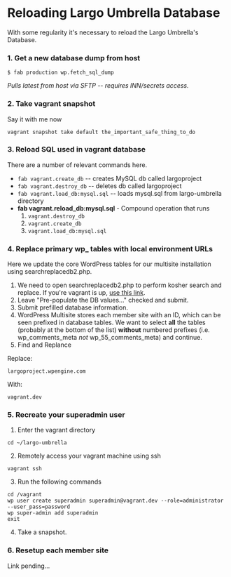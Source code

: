 # Reloading Largo Umbrella Database

With some regularity it's necessary to reload the Largo Umbrella's Database.

### 1. Get a new database dump from host

```
$ fab production wp.fetch_sql_dump
```
*Pulls latest from host via SFTP -- requires INN/secrets access.*

### 2. Take vagrant snapshot

Say it with me now

```
vagrant snapshot take default the_important_safe_thing_to_do
```

### 3. Reload SQL used in vagrant database

There are a number of relevant commands here.

* ```fab vagrant.create_db``` -- creates MySQL db called largoproject
* ```fab vagrant.destroy_db``` -- deletes db called largoproject
* ```fab vagrant.load_db:mysql.sql``` -- loads mysql.sql from largo-umbrella directory
* **fab vagrant.reload_db:mysql.sql** - Compound operation that runs
    1. ```vagrant.destroy_db```
    1. ```vagrant.create_db```
    1. ```vagrant.load_db:mysql.sql```

### 4. Replace primary wp_ tables with local environment URLs

Here we update the core WordPress tables for our multisite installation using searchreplacedb2.php.

1. We need to open searchreplacedb2.php to perform kosher search and replace. If you're vagrant is up, [use this link](http://vagrant.dev/searchreplacedb2.php).
2. Leave "Pre-populate the DB values..." checked and submit.
3. Submit prefilled database information.
4. WordPress Multisite stores each member site with an ID, which can be seen prefixed in database tables. We want to select **all** the tables (probably at the bottom of the list) **without** numbered prefixes (i.e. wp_comments_meta *not* wp_55_comments_meta) and continue.
5. Find and Replance

Replace:
```
largoproject.wpengine.com
```
With:
```
vagrant.dev
```

### 5. Recreate your superadmin user

1. Enter the vagrant directory
```
cd ~/largo-umbrella
```
2. Remotely access your vagrant machine using ssh
```
vagrant ssh
```
3. Run the following commands
```
cd /vagrant
wp user create superadmin superadmin@vagrant.dev --role=administrator --user_pass=password
wp super-admin add superadmin
exit
```
4. Take a snapshot.

### 6. Resetup each member site

Link pending...
